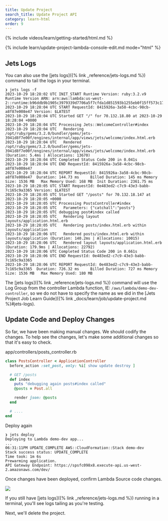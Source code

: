 ```yaml
---
title: Update Project
search_title: Update Project API
category: learn-html
order: 9
---
```


{% include videos/learn/getting-started/html.md %}

{% include learn/update-project-lambda-console-edit.md mode="html" %}

## Jets Logs

You can also use the [jets logs]({% link _reference/jets-logs.md %}) command to tail the logs in your terminal.

    ❯ jets logs -f
    2023-10-29 18:28:02 UTC INIT_START Runtime Version: ruby:3.2.v9 Runtime Version ARN: arn:aws:lambda:us-west-2::runtime:b96ddb9b1905c3979339d7706a5f7cfda1d851593b1255eb0f15ff573c17fd28
    2023-10-29 18:28:04 UTC START RequestId: 8415926a-3a58-4cbc-98cb-a8f87e008e47 Version: $LATEST
    2023-10-29 18:28:04 UTC Started GET "/" for 70.132.18.80 at 2023-10-29 18:28:04 +0000
    2023-10-29 18:28:04 UTC Processing Jets::WelcomeController#index
    2023-10-29 18:28:04 UTC   Rendering /opt/ruby/gems/3.2.0/bundler/gems/jets-3941d8f7e00f/engines/internal/app/views/jets/welcome/index.html.erb
    2023-10-29 18:28:04 UTC   Rendered /opt/ruby/gems/3.2.0/bundler/gems/jets-3941d8f7e00f/engines/internal/app/views/jets/welcome/index.html.erb (Duration: 5.4ms | Allocations: 13670)
    2023-10-29 18:28:04 UTC Completed Status Code 200 in 0.041s
    2023-10-29 18:28:04 UTC END RequestId: 8415926a-3a58-4cbc-98cb-a8f87e008e47
    2023-10-29 18:28:04 UTC REPORT RequestId: 8415926a-3a58-4cbc-98cb-a8f87e008e47  Duration: 144.73 ms     Billed Duration: 145 ms Memory Size: 1536 MB   Max Memory Used: 168 MB  Init Duration: 2361.75 ms
    2023-10-29 18:28:05 UTC START RequestId: 0e483ed2-c7c9-43e3-babb-7c165c9a3365 Version: $LATEST
    2023-10-29 18:28:05 UTC Started GET "/posts" for 70.132.18.147 at 2023-10-29 18:28:05 +0000
    2023-10-29 18:28:05 UTC Processing PostsController#index
    2023-10-29 18:28:05 UTC   Parameters: {"catchall":"posts"}
    2023-10-29 18:28:05 UTC debugging post#index called
    2023-10-29 18:28:05 UTC   Rendering layout layouts/application.html.erb
    2023-10-29 18:28:05 UTC   Rendering posts/index.html.erb within layouts/application
    2023-10-29 18:28:06 UTC   Rendered posts/index.html.erb within layouts/application (Duration: 140.2ms | Allocations: 10015)
    2023-10-29 18:28:06 UTC   Rendered layout layouts/application.html.erb (Duration: 179.9ms | Allocations: 22792)
    2023-10-29 18:28:06 UTC Completed Status Code 200 in 0.661s
    2023-10-29 18:28:06 UTC END RequestId: 0e483ed2-c7c9-43e3-babb-7c165c9a3365
    2023-10-29 18:28:06 UTC REPORT RequestId: 0e483ed2-c7c9-43e3-babb-7c165c9a3365  Duration: 726.32 ms     Billed Duration: 727 ms Memory Size: 1536 MB   Max Memory Used: 180 MB

The [jets logs]({% link _reference/jets-logs.md %}) command will use the Log Group from the controller Lambda function, IE: `/aws/lambda/demo-dev-controller`, so we do not have to specify the name as we did in the [Jets Project Job Learn Guide]({% link _docs/learn/job/update-project.md %}#jets-logs).

## Update Code and Deploy Changes

So far, we have been making manual changes. We should codify the changes. To help see the changes, let's make some additional changes so that it's easy to check.

app/controllers/posts_controller.rb

```ruby
class PostsController < ApplicationController
  before_action :set_post, only: %i[ show update destroy ]

  # GET /posts
  def index
    puts "debugging again posts#index called"
    @posts = Post.all

    render json: @posts
  end

  # ....
end
```

Deploy again

    ❯ jets deploy
    Deploying to Lambda demo-dev app...
    ...
    06:31:11PM UPDATE_COMPLETE AWS::CloudFormation::Stack demo-dev
    Stack success status: UPDATE_COMPLETE
    Time took: 1m 6s
    Prewarming application.
    API Gateway Endpoint: https://spsfc098x8.execute-api.us-west-2.amazonaws.com/dev/

Once changes have been deployed, confirm Lambda Source code changes.

![](https://img.boltops.com/tools/jets/learn/html/update-project-confirm-lambda-changes.png)

If you still have [jets logs]({% link _reference/jets-logs.md %}) running in a terminal, you'll see logs tailing as you're testing.

Next, we'll delete the project.
